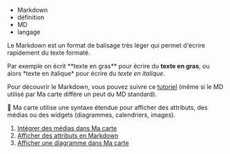 - Markdown
- définition
- MD
- langage

Le Markdown est un format de balisage très léger qui permet d'écrire rapidement du texte formaté.

Par exemple on écrit &#042;&#042;texte en gras&#042;&#042; pour écrire du **texte en gras**, ou alors &#042;texte en italique&#042; pour écrire du *texte en italique*.

Pour découvrir le Markdown, vous pouvez suivre ce [tutoriel](https://www.markdowntutorial.com/fr/) (même si le MD utilisé par Ma carte diffère un peut du MD standard).

📝 Ma carte utilise une syntaxe étendue pour afficher des attributs, des médias ou des widgets (diagrammes, calendriers, images).

1. [Intégrer des médias dans Ma carte](./Intégrer_des_médias_dans_Ma_carte.md)
1. [Afficher des attributs en Markdown](./Afficher_des_attributs_en_Markdown.md)
1. [Afficher une diagramme dans Ma carte](./Afficher_une_diagramme_dans_Ma_carte.md)
